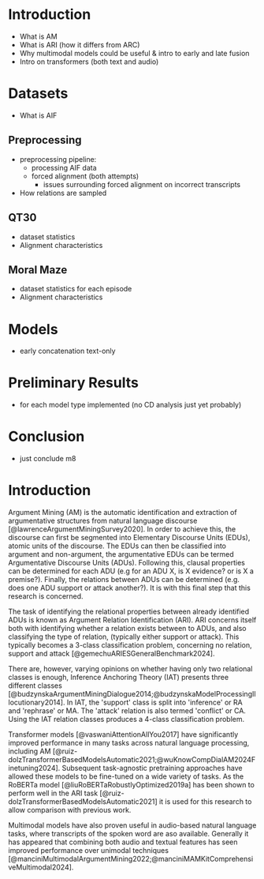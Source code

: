# Introduction

- What is AM
- What is ARI (how it differs from ARC)
- Why multimodal models could be useful & intro to early and late fusion
- Intro on transformers (both text and audio)

# Datasets

- What is AIF

## Preprocessing

- preprocessing pipeline:
  - processing AIF data
  - forced alignment (both attempts)
    - issues surrounding forced alignment on incorrect transcripts
- How relations are sampled

## QT30

- dataset statistics
- Alignment characteristics

## Moral Maze

- dataset statistics for each episode
- Alignment characteristics

# Models

- early concatenation text-only

# Preliminary Results

- for each model type implemented (no CD analysis just yet probably)

# Conclusion

- just conclude m8



# Introduction

Argument Mining (AM) is the automatic identification and extraction of argumentative structures from natural language discourse [@lawrenceArgumentMiningSurvey2020]. In order to achieve this, the discourse can first be segmented into Elementary Discourse Units (EDUs), atomic units of the discourse. The EDUs can then be classified into argument and non-argument, the argumentative EDUs can be termed Argumentative Discourse Units (ADUs). Following this, clausal properties can be determined for each ADU (e.g for an ADU X, is X evidence? or is X a premise?). Finally, the relations between ADUs can be determined (e.g. does one ADU support or attack another?). It is with this final step that this research is concerned.

The task of identifying the relational properties between already identified ADUs is known as Argument Relation Identification (ARI). ARI concerns itself both with identifying whether a relation exists between to ADUs, and also classifying the type of relation, (typically either support or attack). This typically becomes a 3-class classification problem, concerning no relation, support and attack [@gemechuARIESGeneralBenchmark2024].

There are, however, varying opinions on whether having only two relational classes is enough, Inference Anchoring Theory (IAT) presents three different classes [@budzynskaArgumentMiningDialogue2014;@budzynskaModelProcessingIllocutionary2014]. In IAT, the 'support' class is split into 'inference' or RA and 'rephrase' or MA. The 'attack' relation is also termed 'conflict' or CA. Using the IAT relation classes produces a 4-class classification problem.

Transformer models [@vaswaniAttentionAllYou2017] have significantly improved performance in many tasks across natural language processing, including AM [@ruiz-dolzTransformerBasedModelsAutomatic2021;@wuKnowCompDialAM2024Finetuning2024]. Subsequent task-agnostic pretraining approaches have allowed these models to be fine-tuned on a wide variety of tasks. As the RoBERTa model [@liuRoBERTaRobustlyOptimized2019a] has been shown to perform well in the ARI task [@ruiz-dolzTransformerBasedModelsAutomatic2021] it is used for this research to allow comparison with previous work.

Multimodal models have also proven useful in audio-based natural language tasks, where transcripts of the spoken word are aso available. Generally it has appeared that combining both audio and textual features has seen improved performance over unimodal techniques [@manciniMultimodalArgumentMining2022;@manciniMAMKitComprehensiveMultimodal2024].

